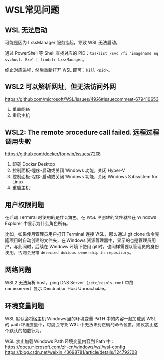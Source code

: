 # WSL常见问题


## WSL 无法启动

可能是因为 LxssManager 服务挂起，导致 WSL 无法启动。

通过 PowerShell 等 Shell 查找对应的 PID：`tasklist /svc /fi "imagename eq svchost. Exe" | findstr LxssManager`。

终止对应进程，然后重新打开 WSL 即可：`kill <pid>`。

## WSL2 可以解析网址，但无法访问外网

https://github.com/microsoft/WSL/issues/4926#issuecomment-679410653

1. 重置网络
2. 重启主机

## WSL2: The remote procedure call failed. 远程过程调用失败

https://github.com/docker/for-win/issues/7208

1. 卸载 Docker Desktop
2. 控制面板-程序-启动或关闭 Windows 功能，关闭 Hyper-V
3. 控制面板-程序-启动或关闭 Windows 功能，关闭 Windows Subsystem for Linux
4. 重启主机

## 用户权限问题

在启动 Terminal 时使用的是什么角色，在 WSL 中创建的文件就会在 Windows Explorer 中显示为什么角色所有。

比如，如果使用管理员用户打开 Terminal 连接 WSL，那么通过 git clone 命令克隆项目时自动创建的文件夹，在 Windows 资源管理器中，显示的也是管理员用户，与此同时，后续在 Windows 环境下使用 git 时，也同样需要以管理员的身份使用，否则会报错 `detected dubious ownership in repository`。


## 网络问题

WSL2 无法解析 host，ping DNS Server（`/etc/resolv.conf` 中的 nameserver）显示 Destination Host Unreachable。


## 环境变量问题

WSL 默认会将宿主机 Windows 里的环境变量 PATH 中的内容一起加载到 WSL 的 path 环境变量中，可能会导致 WSL 中无法识别正确的命令位置，建议禁止这个默认的加载行为。

WSL 禁止加载 Windows Path 环境变量内容到 Path 中：
https://docs.microsoft.com/zh-cn/windows/wsl/wsl-config
https://blog.csdn.net/weixin_43698781/article/details/124792708


